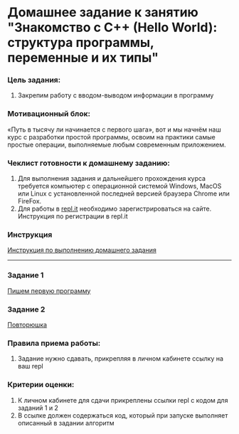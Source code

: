
# Домашнее задание к занятию "Знакомство с C++ (Hello World): структура программы, переменные и их типы"

### Цель задания:

1. Закрепим работу с вводом-выводом информации в программу

### Мотивационный блок:

«Путь в тысячу ли начинается с первого шага», вот и мы начнём наш курс с разработки простой программы, освоим на практики самые простые операции, выполняемые любым современным приложением.

### Чеклист готовности к домашнему заданию:

1. Для выполнения задания и дальнейшего прохождения курса требуется компьютер с операционной системой Windows, MacOS или Linux с установленной последней версией браузера Chrome или FireFox.
2. Для работы в [repl.it](https://repl.it/) необходимо зарегистрироваться на сайте. Инструкция по регистрации в repl.it

### Инструкция

[Инструкция по выполнению домашнего задания](https://github.com/netology-code/cpps-homeworks/blob/main/common/readme.md)

------

### Задание 1
[Пишем первую программу](https://github.com/netology-code/cpps-homeworks/tree/main/1.1/1.1.1) 


### Задание 2
[Повторюшка](https://github.com/netology-code/cpps-homeworks/tree/main/1.1/1.1.2)

### Правила приема работы:

1. Задание нужно сдавать, прикрепляя в личном кабинете ссылку на ваш repl

### Критерии оценки:

1. К личном кабинете для сдачи прикреплены ссылки repl с кодом для заданий 1 и 2
2. В ссылке должен содержаться код, который при запуске выполняет описанный в задании алгоритм
